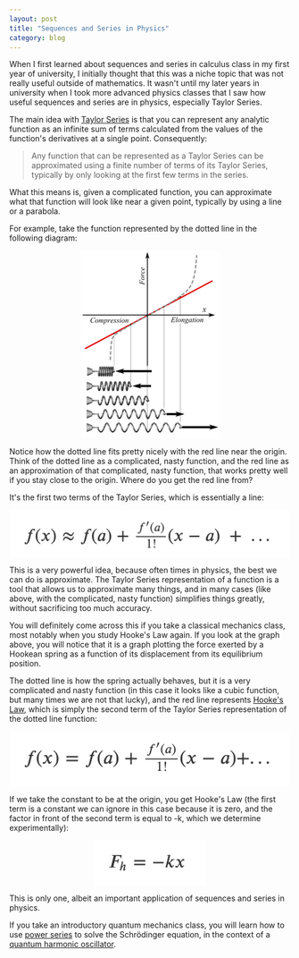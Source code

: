 ```yaml
---
layout: post
title: "Sequences and Series in Physics"
category: blog
---
```


When I first learned about sequences and series in calculus class in my first year of university, I initially thought that this was a niche topic that was not really useful outside of mathematics. It wasn't until my later years in university when I took more advanced physics classes that I saw how useful sequences and series are in physics, especially Taylor Series.

The main idea with [Taylor Series](https://en.wikipedia.org/wiki/Taylor_series) is that you can represent any analytic function as an infinite sum of terms calculated from the values of the function's derivatives at a single point. Consequently:

> Any function that can be represented as a Taylor Series can be approximated using a finite number of terms of its Taylor Series, typically by only looking at the first few terms in the series.

What this means is, given a complicated function, you can approximate what that function will look like near a given point, typically by using a line or a parabola.

For example, take the function represented by the dotted line in the following diagram:

<img alt="Hooke's Law" src="/assets/images/sequences-and-series-in-physics-1.png" style="width:250px; margin: auto; display: block;"/>

Notice how the dotted line fits pretty nicely with the red line near the origin. Think of the dotted line as a complicated, nasty function, and the red line as an approximation of that complicated, nasty function, that works pretty well if you stay close to the origin. Where do you get the red line from?

It's the first two terms of the Taylor Series, which is essentially a line:

<img alt="Equation 1" src="/assets/images/sequences-and-series-in-physics-2.png" style="width:500px; margin: auto; display: block;"/>

This is a very powerful idea, because often times in physics, the best we can do is approximate. The Taylor Series representation of a function is a tool that allows us to approximate many things, and in many cases (like above, with the complicated, nasty function) simplifies things greatly, without sacrificing too much accuracy.

You will definitely come across this if you take a classical mechanics class, most notably when you study Hooke's Law again. If you look at the graph above, you will notice that it is a graph plotting the force exerted by a Hookean spring as a function of its displacement from its equilibrium position.

The dotted line is how the spring actually behaves, but it is a very complicated and nasty function (in this case it looks like a cubic function, but many times we are not that lucky), and the red line represents [Hooke's Law](https://en.wikipedia.org/wiki/Hooke's_law), which is simply the second term of the Taylor Series representation of the dotted line function:

<img alt="Equation 2" src="/assets/images/sequences-and-series-in-physics-3.png" style="width:500px; margin: auto; display: block;"/>

If we take the constant to be at the origin, you get Hooke's Law (the first term is a constant we can ignore in this case because it is zero, and the factor in front of the second term is equal to -k, which we determine experimentally):

<img alt="Equation 3" src="/assets/images/sequences-and-series-in-physics-4.png" style="width:200px; margin: auto; display: block;"/>

This is only one, albeit an important application of sequences and series in physics.

If you take an introductory quantum mechanics class, you will learn how to use [power series](https://en.wikipedia.org/wiki/Power_series) to solve the Schrödinger equation, in the context of a [quantum harmonic oscillator](http://physics.gmu.edu/~dmaria/590%20Web%20Page/public_html/qm_topics/harmonic/).
